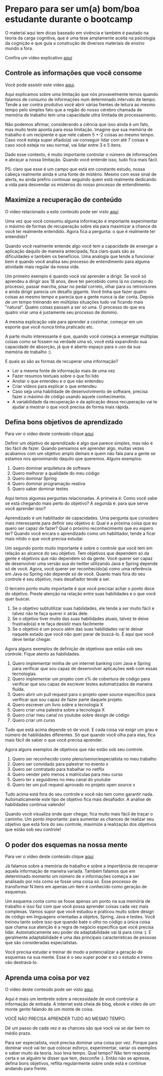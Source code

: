 # Preparo para ser um(a) bom/boa estudante durante o bootcamp

O material aqui tem dicas baseado em vivência e também é pautado na teoria da carga cognitiva, que é uma tese amplamente aceita na psicologia da cognição e que guia a construção de diversos materiais de ensino mundo a fora. 

Confira um vídeo explicativo [aqui](https://www.youtube.com/watch?v=s2nfIu8Zqx8&feature=youtu.be) 

## Controle as informações que você consome

Você pode assistir este vídeo [aqui](https://www.youtube.com/watch?v=TUoeV_x15Ho&feature=youtu.be). 

Aqui explicamos sobre uma limitação que nós provavelmente temos quando falamos de consumo de informações num determinado intervalo de tempo. Tende a ser contra produtivo você abrir várias frentes de leitura ao mesmo tempo pelo simples fato que a região do nosso cérebro chamada de memória de trabalho tem uma capacidade ultra limitada de processamento. 

Não podemos afirmar, considerando a ciência que isso ainda é um fato, mas muito teste aponta para essa limitação. Imagine que sua memória de trabalho é um recipiente e que nele cabem 5 +-2 coisas ao mesmo tempo. Caso você esteja super afiado(a) vai conseguir lidar com até 7 coisas e caso você esteja no seu normal, vai lidar entre 3 e 5 itens. 

Dado esse contexto, é muito importante controlar o número de informações e abraçar a nossa limitação. Quando você entende isso, tudo fica mais fácil. 

PS: claro que esse é um campo que está em constante estudo, nossa cabeça realmente ainda é uma fonte de mistério. Mesmo com esse sinal de alerta, eu ainda prefiro continuar seguindo quem está realmente dedicando a vida para desvendar os mistérios do nosso processo de entendimento.

## Maximize a recuperação de conteúdo

O vídeo relacionado a este conteúdo pode ser visto [aqui](https://drive.google.com/file/d/1FwjzPh-v-Dr_UXfcQQfJAaQYRDtMd_pV/view?usp=sharing) 

Uma vez que você consumiu alguma informação é importante experimentar o máximo de formas de recuperação sobre ela para maximizar a chance de você ter realmente entendido. Agora fica a pergunta: o que é realmente ter entendido?

Quando você realmente entende algo você tem a capacidade de enxergar a aplicação daquilo de maneira antecipada, fica claro quais são as dificuldades e também os benefícios. Uma analogia que tende a funcionar bem é quando você analisa seu processo de entendimento para alguma atividade mais regular da nossa vida. 

Um primeiro exemplo é quando você vai aprender a dirigir. Se você só aprendeu a dirigir aos 18 anos, deve ter percebido como lá no começo do processo, passar marcha, pisar no pedal correto, olhar para os retrovisores e ainda dirigir parecia um desafio gigante. Você tinha que fazer quatro coisas ao mesmo tempo e parecia que a gente nunca ia dar conta. Depois de um tempo treinando em múltiplas situações tudo vai ficando mais "natural". Quatro coisas passam a ser só uma. O processo do que era quatro virar uma é justamente seu processo de domínio. 

A mesma explicação vale para aprender a cozinhar, começar em um esporte que você nunca tinha praticado etc. 

A parte muito interessante é que, quando você começa a enxergar múltiplas coisas como se fossem na verdade uma só, você está expandindo sua capacidade de absorção, já que é aberto espaço para o uso da sua memória de trabalho :). 

E quais as são as formas de recuperar uma informação? 

* Ler a mesma fonte de informação mais de uma vez
* Fazer resumos textuais sobre o que foi lido
* Anotar o que entendeu e o que não entendeu
* Criar vídeos para explicar o que entendeu
* Caso seja uma habilidade de desenvolvimento de software, precisa fazer o máximo de código usando aquele conhecimento. 
* A variabilidade da recuperação e da aplicação dessa recuperação vai te ajudar a mestrar o que você precisa de forma mais rápida. 

## Defina bons objetivos de aprendizado

Para ver o vídeo deste conteúdo clique [aqui](https://drive.google.com/file/d/1K-2BYvDDvQJ1n7jhj_rkb0-PuDxdNPij/view?usp=sharing)

Definir um objetivo de aprendizado é algo que parece simples, mas não é tão fácil de fazer. Quando pensamos em aprender algo, muitas vezes acabamos com um objetivo amplo demais e quem não fala para a gente se estamos nos aproximando daquilo que queremos. Alguns exemplos:

1. Quero dominar arquitetura de software
2. Quero melhorar a qualidade do meu código
3. Quero dominar Spring
4. Quero dominar programação reativa
5. Quero saber dominar testes

Aqui temos algumas perguntas relacionadas. A primeira é: Como você sabe se está chegando mais perto do objetivo? A segunda é: para que serve você aprender isso?

Aprendizado é um habilitador de capacidades. Uma pergunta que considero mais interessante para definir seu objetivo é: Qual é a próxima coisa que eu quero ser capaz de fazer? Qual o próximo reconhecimento que eu espero ter? Quando você encara o aprendizado como um habilitador, tende a ficar mais nítido o que você precisa estudar. 

Um segundo ponto muito importante é sobre o controle que você tem em relação ao alcance do seu objetivo. Tem objetivos que dependem só da gente e objetivos que não dependem só da gente. Você querer ser capaz de desenvolver uma versão sua do twitter utilizando Java e Spring depende só de você. Agora, você querer ser reconhecido(a) como uma referência em Java ou Spring não depende só de você. Quanto mais fora do seu controle é seu objetivo, mais desafiador tende a ser. 

O terceiro ponto muito importante é que você precisar achar o ponto doce do objetivo. Preste atenção na relação entre suas habilidades e o que você quer buscar. 

1. Se o objetivo subtutilizar suas habilidades, ele tende a ser muito fácil e talvez não te faça querer ir atrás dele. 
2. Se o objetivo tiver muito das suas habilidades atuais, talvez te deixe frustrado(a) e te faça desistir mais facilmente
3. Se o objetivo é um pouco além das suas habilidades vai te deixar naquele estado que você não quer parar de buscá-lo. É aqui que você deve tentar chegar. 

Agora alguns exemplos de definição de objetivos que estão sob seu controle. Fique atento as habilidades.

1. Quero implementar minha de um internet banking com Java e Spring para verificar que sou capaz de desenvolver aplicações web com essas tecnologias. 
2. Quero implementar um projeto com x% de cobertura de código para verificar que sou capaz de escrever testes automatizados de maneira fluída. 
3. Quero abrir um pull request para o projeto open source específico para verificar que sou capaz de fazer parte daquele projeto. 
4. Quero escrever um livro sobre a tecnologia X
5. Quero criar uma palestra sobre a tecnologia X
6. Quero criar meu canal no youtube sobre design de código
7. Quero criar um curso

Tudo que está acima depende só de você. E cada coisa vai exigir um grau e número de habilidades diferentes. Só que quando você olha para elas, fica mais fácil de saber o que você precisa aprender. 

Agora alguns exemplos de objetivos que não estão sob seu controle. 

1. Quero ser reconhecido como pleno/senior/especialista no meu trabalho
2. Quero ser convidado para palestrar no evento x
3. Quero ser contratado para trabalhar no netflix
4. Quero vender pelo menos x matrículas para meu curso
5. Quero ter x seguidores no meu canal do youtube
6. Quero ter um pull request aprovado no projeto open source x

Tudo acima está fora do seu controle e você não tem como garantir nada. Automaticamente este tipo de objetivo fica mais desafiador. A análise de habilidades continua valendo! 

Quando você visualiza onde quer chegar, fica muito mais fácil de traçar o caminho. Um ponto importante: para aumentar as chances de realizar seu objetivo que está fora do seu controle, maximize a realização dos objetivos que estão sob seu controle! 

## O poder dos esquemas na nossa mente

Para ver o vídeo deste conteúdo clique [aqui](https://drive.google.com/file/d/1OMQwvfJ7Y4U68JJvbROTGLsZZPiVxhZw/view?usp=sharing)

Já falamos sobre a memória de trabalho e sobre a importância de recuperar aquela informação de maneira variada. Também falamos que em determinado momento um número de x informações começa a ser analisado por nós como se fosse uma coisa só. Esse processo de transformar N itens em apenas um item é conhecido como geração de esquemas. 

Um esquema conta como se fosse apenas um ponto na sua memória de trabalho e isso faz com que você possa aprender coisas cada vez mais complexas. Vamos supor que você estudou e praticou muito sobre design de código em linguagens orientadas a objetos, Spring, Java e testes. Você treinou tanto sobre isso que quando bate o olho no código a única coisa que chama sua atenção é a regra de negócio específica que você precisa lidar. Automaticamente seu poder da adaptabilidade vai lá para cima :). E geralmente adaptabilidade é uma das principais características de pessoas que são consideradas especialistas. 

Você precisa estudar e treinar de modo a potencializar a geração de esquemas na sua mente. Esse é o seu super poder e só o estudo e treino vão destravá-lo. 

## Aprenda uma coisa por vez

O vídeo deste conteúdo pode ser visto [aqui](https://drive.google.com/file/d/1hU9F8ceEuCoZ-lWdx1VhSKuKKddvuhnd/view?usp=sharing).

Aqui é mais um lembrete sobre a necessidade de você controlar a informação de entrada. A internet está cheia de blog, ebook e vídeo de um monte gente falando de um monte de coisa. 

VOCÊ NÃO PRECISA APRENDER TUDO AO MESMO TEMPO. 

Dê um passo de cada vez e as chances são que você vai se dar bem no médio prazo. 

Para ser especialista, você precisa dominar uma coisa por vez. Porque para dominar você vai ter que colocar esforço, experimentar, variar os exemplos e saber muito da teoria. Isso leva tempo. Qual tempo? Não tem resposta certa e se alguém te disser que tem, desconfie :). Então não se apresse, defina bons objetivos, reflita regularmente sobre onde está e continue andando para frente. 






